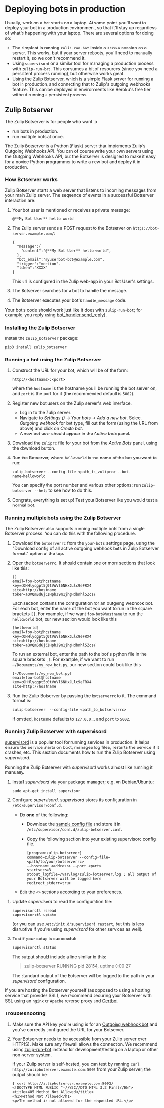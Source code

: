 # Deploying bots in production

Usually, work on a bot starts on a laptop.  At some point, you'll want
to deploy your bot in a production environment, so that it'll stay up
regardless of what's happening with your laptop.  There are several
options for doing so:

* The simplest is running `zulip-run-bot` inside a `screen` session on
  a server.  This works, but if your server reboots, you'll need to
  manually restart it, so we don't recommend it.
* Using `supervisord` or a similar tool for managing a production
  process with `zulip-run-bot`.  This consumes a bit of resources
  (since you need a persistent process running), but otherwise works
  great.
* Using the Zulip Botserver, which is a simple Flask server for
  running a bot in production, and connecting that to Zulip's outgoing
  webhooks feature.  This can be deployed in environments like
  Heroku's free tier without running a persistent process.

## Zulip Botserver

The Zulip Botserver is for people who want to

* run bots in production.
* run multiple bots at once.

The Zulip Botserver is a Python (Flask) server that implements Zulip's
Outgoing Webhooks API.  You can of course write your own servers using
the Outgoing Webhooks API, but the Botserver is designed to make it
easy for a novice Python programmer to write a new bot and deploy it
in production.

### How Botserver works

Zulip Botserver starts a web server that listens to incoming messages
from your main Zulip server. The sequence of events in a successful
Botserver interaction are:

1. Your bot user is mentioned or receives a private message:

    ```
    @**My Bot User** hello world
    ```

1. The Zulip server sends a POST request to the Botserver on `https://bot-server.example.com/`:

    ```
    {
      "message":{
        "content":"@**My Bot User** hello world",
      },
      "bot_email":"myuserbot-bot@example.com",
      "trigger":"mention",
      "token":"XXXX"
    }
    ```

    This url is configured in the Zulip web-app in your Bot User's settings.

1. The Botserver searches for a bot to handle the message.

1. The Botserver executes your bot's `handle_message` code.

Your bot's code should work just like it does with `zulip-run-bot`;
for example, you reply using
[bot_handler.send_reply](writing-bots#bot_handlersend_reply)).

### Installing the Zulip Botserver

Install the `zulip_botserver` package:

```
pip3 install zulip_botserver
```

### Running a bot using the Zulip Botserver


1. Construct the URL for your bot, which will be of the form:

    ```
    http://<hostname>:<port>
    ```

    where the `hostname` is the hostname you'll be running the bot
    server on, and `port` is the port for it (the recommended default
    is `5002`).

1. Register new bot users on the Zulip server's web interface.

    * Log in to the Zulip server.
    * Navigate to *Settings (<i class="fa fa-cog"></i>)* -> *Your bots* -> *Add a new bot*.
      Select *Outgoing webhook* for bot type, fill out the form (using
      the URL from above) and click on *Create bot*.
    * A new bot user should appear in the *Active bots* panel.

1. Download the `zuliprc` file for your bot from the *Active Bots*
   panel, using the download button.

1. Run the Botserver, where `helloworld` is the name of the bot you
   want to run:

    `zulip-botserver --config-file <path_to_zuliprc> --bot-name=helloworld`

    You can specify the port number and various other options; run
    `zulip-botserver --help` to see how to do this.

1.  Congrats, everything is set up! Test your Botserver like you would
    test a normal bot.

### Running multiple bots using the Zulip Botserver

The Zulip Botserver also supports running multiple bots from a single
Botserver process.  You can do this with the following procedure.

1. Download the `botserverrc` from the `your-bots` settings page, using
   the "Download config of all active outgoing webhook bots in Zulip
   Botserver format." option at the top.

1. Open the `botserverrc`. It should contain one or more sections that look like this:

    ```
    []
    email=foo-bot@hostname
    key=dOHHlyqgpt5g0tVuVl6NHxDLlc9eFRX4
    site=http://hostname
    token=aQVQmSd6j6IHphJ9m1jhgHdbnhl5ZcsY
    ```

    Each section contains the configuration for an outgoing webhook bot. For each
    bot, enter the name of the bot you want to run in the square brackets `[]`.
    For example, if we want `foo-bot@hostname` to run the `helloworld` bot, our
    new section would look like this:

    ```
    [helloworld]
    email=foo-bot@hostname
    key=dOHHlyqgpt5g0tVuVl6NHxDLlc9eFRX4
    site=http://hostname
    token=aQVQmSd6j6IHphJ9m1jhgHdbnhl5ZcsY
    ```

    To run an external bot, enter the path to the bot's python file in the square
    brackets `[]`. For example, if we want to run `~/Documents/my_new_bot.py`, our
    new section could look like this:

    ```
    [~/Documents/my_new_bot.py]
    email=foo-bot@hostname
    key=dOHHlyqgpt5g0tVuVl6NHxDLlc9eFRX4
    site=http://hostname
    ```

1.  Run the Zulip Botserver by passing the `botserverrc` to it. The
    command format is:

     ```
     zulip-botserver  --config-file <path_to_botserverrc>
     ```

     If omitted, `hostname` defaults to `127.0.0.1` and `port` to `5002`.

### Running Zulip Botserver with supervisord

[supervisord](http://supervisord.org/) is a popular tool for running
services in production.  It helps ensure the service starts on boot,
manages log files, restarts the service if it crashes, etc.  This
section documents how to run the Zulip Botserver using *supervisord*.

Running the Zulip Botserver with *supervisord* works almost like
running it manually.

1.  Install *supervisord* via your package manager; e.g. on Debian/Ubuntu:

     ```
     sudo apt-get install supervisor
     ```

1.  Configure *supervisord*.  *supervisord* stores its configuration in
    `/etc/supervisor/conf.d`.
    * Do **one** of the following:
      * Download the [sample config file][supervisord-config-file]
        and store it in `/etc/supervisor/conf.d/zulip-botserver.conf`.
      * Copy the following section into your existing supervisord config file.

            [program:zulip-botserver]
            command=zulip-botserver --config-file=<path/to/your/botserverrc>
            --hostname <address> --port <port>
            startsecs=3
            stdout_logfile=/var/log/zulip-botserver.log ; all output of your Botserver will be logged here
            redirect_stderr=true

    * Edit the `<>` sections according to your preferences.

[supervisord-config-file]: https://raw.githubusercontent.com/zulip/python-zulip-api/master/zulip_botserver/zulip-botserver-supervisord.conf

1. Update *supervisord* to read the configuration file:

    ```
    supervisorctl reread
    supervisorctl update
    ```

    (or you can use `/etc/init.d/supervisord restart`, but this is less
    disruptive if you're using *supervisord* for other services as well).

1. Test if your setup is successful:

    ```
    supervisorctl status
    ```

    The output should include a line similar to this:
    > zulip-botserver                 RUNNING   pid 28154, uptime 0:00:27

    The standard output of the Botserver will be logged to the path in
    your *supervisord* configuration.

If you are hosting the Botserver yourself (as opposed to using a
hosting service that provides SSL), we recommend securing your
Botserver with SSL using an `nginx` or `Apache` reverse proxy and
[Certbot](https://certbot.eff.org/).

### Troubleshooting

1. Make sure the API key you're using is for an [Outgoing webhook
   bot](https://zulipchat.com/api/outgoing-webhooks) and you've
   correctly configured the URL for your Botserver.

1.  Your Botserver needs to be accessible from your Zulip server over
    HTTP(S).  Make sure any firewall allows the connection.  We
    recommend using [zulip-run-bot](running-bots) instead for
    development/testing on a laptop or other non-server system.

    If your Zulip server is self-hosted, you can test by running `curl
    http://zulipbotserver.example.com:5002` from your Zulip server;
    the output should be:

    ```
    $ curl http://zulipbotserver.example.com:5002/
    <!DOCTYPE HTML PUBLIC "-//W3C//DTD HTML 3.2 Final//EN">
    <title>405 Method Not Allowed</title>
    <h1>Method Not Allowed</h1>
    <p>The method is not allowed for the requested URL.</p>
    ```

